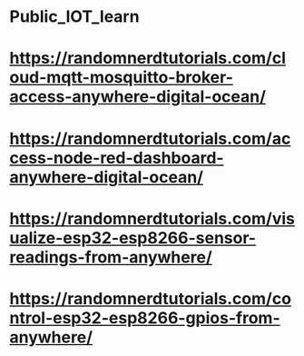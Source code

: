 # Public_IOT_learn
# https://randomnerdtutorials.com/cloud-mqtt-mosquitto-broker-access-anywhere-digital-ocean/
# https://randomnerdtutorials.com/access-node-red-dashboard-anywhere-digital-ocean/
# https://randomnerdtutorials.com/visualize-esp32-esp8266-sensor-readings-from-anywhere/
# https://randomnerdtutorials.com/control-esp32-esp8266-gpios-from-anywhere/
